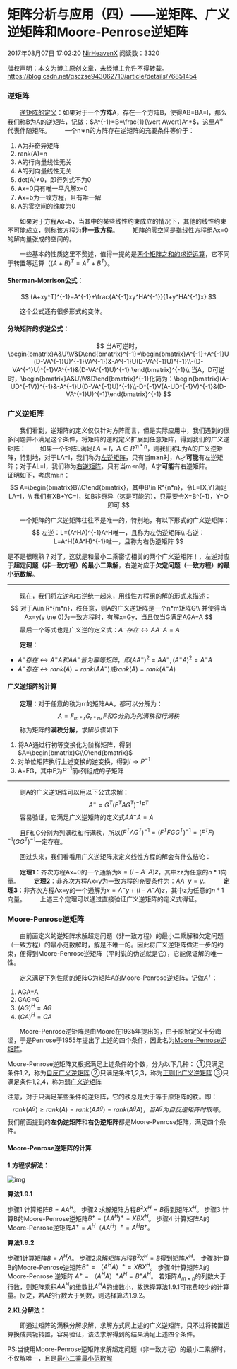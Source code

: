 # 矩阵分析与应用（四）——逆矩阵、广义逆矩阵和Moore-Penrose逆矩阵

2017年08月07日 17:02:20 [NirHeavenX](https://me.csdn.net/qsczse943062710) 阅读数：3320



 版权声明：本文为博主原创文章，未经博主允许不得转载。	https://blog.csdn.net/qsczse943062710/article/details/76851454

### **逆矩阵**

  [逆矩阵的定义](https://blog.csdn.net/qsczse943062710/article/details/76851454)：如果对于一个**方阵**A，存在一个方阵B，使得AB=BA=I，那么我们称B为A的逆矩阵，记做：$A^{-1}=B=\frac{1}{\vert A\vert}A^*$，这里$A^∗$代表伴随矩阵。 
  一个n∗n的方阵存在逆矩阵的充要条件等价于：

1. A为非奇异矩阵
2. rank(A)=n
3. A的行向量线性无关
4. A的列向量线性无关
5. det(A)≠0，即行列式不为0
6. Ax=0只有唯一平凡解x=0
7. Ax=b为一致方程，且有唯一解
8. A的零空间的维度为0

  如果对于方程Ax=b，当其中的某些线性约束成立的情况下，其他的线性约束不可能成立，则称该方程为**非一致方程**。 
  [矩阵的零空间](https://blog.csdn.net/qsczse943062710/article/details/76851454)是指线性方程组Ax=0的解向量张成的空间的。

  一些基本的性质这里不赘述，值得一提的是[两个矩阵之和的求逆运算](https://blog.csdn.net/qsczse943062710/article/details/76851454)，它不同于转置等运算（$(A+B)^T = A^T+B^T$）。

#### **Sherman-Morrison公式：**

$$
(A+xy^T)^{-1}=A^{-1}+\frac{A^{-1}xy^HA^{-1}}{1+y^HA^{-1}x}
$$

  这个公式还有很多形式的变体。



#### **分块矩阵的求逆公式：**

$$
当A可逆时，\begin{bmatrix}A&U\\V&D\end{bmatrix}^{-1}=\begin{bmatrix}A^{-1}+A^{-1}U(D-VA^{-1}U)^{-1}VA^{-1})&-A^{-1}U(D-VA^{-1}U)^{-1}\\-(D-VA^{-1}U)^{-1}VA^{-1}&(D-VA^{-1}U)^{-1}
\end{bmatrix}^{-1}\\
当A，D可逆时，\begin{bmatrix}A&U\\V&D\end{bmatrix}^{-1}化简为：\begin{bmatrix}(A-UD^{-1V})^{-1}&-A^{-1}U(D-VA^{-1}U)^{-1}\\-D^{-1}V(A-UD^{-1}V)^{-1}&(D-VA^{-1}U)^{-1}\end{bmatrix}^{-1}
$$



### **广义逆矩阵**

  我们看到，逆矩阵的定义仅仅针对方阵而言，但是实际应用中，我们遇到的很多问题并不满足这个条件，将矩阵的逆的定义扩展到任意矩阵，得到我们的广义逆矩阵： 
  如果一个矩阵L满足$LA=I，A\in R^{m*n}$，则我们称L为A的广义逆矩阵，特别地，对于LA=I，我们称为[左逆矩阵](https://blog.csdn.net/qsczse943062710/article/details/76851454)，只有当m≥n时，A才**可能**有左逆矩阵；对于AL=I，我们称为[右逆矩阵](https://blog.csdn.net/qsczse943062710/article/details/76851454)，只有当m≤n时，A才**可能**有右逆矩阵。 
  证明如下，考虑m≥n： 
$$
A=\begin{bmatrix}B\\C\end{bmatrix}，其中B\in R^{n*n}，令L=[X,Y]满足LA=I，\\
我们有XB+YC=I，如B非奇异（这是可能的），只需要令X=B^{-1}，Y=O即可
$$


  一个矩阵的广义逆矩阵往往不是唯一的，特别地，有以下形式的广义逆矩阵：
$$
左逆：L=(A^HA)^{-1}A^H唯一，且称为左伪逆矩阵\\
右逆：L=A^H(AA^H)^{-1}唯一，且称为右伪逆矩阵
$$


是不是很眼熟？对了，这就是和最小二乘密切相关的两个广义逆矩阵！，左逆对应于**超定问题（非一致方程）的最小二乘解**，右逆对应于**欠定问题（一致方程）的最小范数解**。



------

  现在，我们将左逆和右逆统一起来，用线性方程组的解的形式来描述： 
$$
对于A\in R^{m*n}，秩任意，则A的广义逆矩阵是一个n*m矩阵G\\
并使得当Ax=y(y \ne 0)为一致方程时，有解x=Gy，当且仅当G满足AGA=A
$$
  最后一个等式也是广义逆的定义式：$A^-存在\leftrightarrow AA^-A=A$



  **定理**：

- $A^-存在\leftrightarrow A^-A和AA^-皆为幂等矩阵，即(AA^-)^2=AA^-,(A^-A)^2=A^-A$
- $A^-存在\leftrightarrow rank(A)=rank(AA^-)或rank(A)=rank(A^-A)$

#### **广义逆矩阵的计算**

  **定理**：对于任意的秩为rr的矩阵AA，都可以分解为： 
$$
A=F_{m*r}G_{r*n},F和G分别为列满秩和行满秩
$$
  称为矩阵的**满秩分解**，求解步骤如下

1. 将AA通过行初等变换化为阶梯矩阵，得到$A=\begin{bmatrix}G\\O\end{bmatrix}$
2. 对单位矩阵执行上述变换的逆变换，得到$I\to P^{-1}$
3. A=FG，其中F为$P^{-1}$前r列组成的子矩阵

------

  则A的广义逆矩阵可以用以下公式求解： 
$$
A^-=G^T(F^TAG^T)^{-1}F^T
$$
  容易验证，它满足广义逆矩阵的定义式$AA^-A=A$ 

  且F和G分别为列满秩和行满秩，所以$(F^TAG^T)^{-1}=(F^TFGG^T)^{-1}=(F^TF)^{-1}(GG^T)^{-1}$一定存在。



  回过头来，我们看看用广义逆矩阵来定义线性方程的解会有什么结论：

  **定理1**：齐次方程Ax=0的一个通解为$x=(I-A^-A)z$，其中zz为任意的$n*1$向量。 
  **定理2**：非齐次方程Ax=y为一致方程的充要条件为：$AA^-y=y$。 
  **定理3**：非齐次方程Ax=y的一个通解为$x=A^-y+(I-A^-A)z$，其中z为任意的$n*1​$向量。 
  上述三个定理可以通过直接验证广义逆矩阵的定义式得证。

### **Moore-Penrose逆矩阵**

  由前面定义的逆矩阵求解超定问题（非一致方程）的最小二乘解和欠定问题（一致方程）的最小范数解时，解是不唯一的。因此将广义逆矩阵做进一步的约束，便得到Moore-Penrose逆矩阵（平时说的伪逆就是它），它能保证解的唯一性。

  定义满足下列性质的矩阵G为矩阵A的Moore-Penrose逆矩阵，记做$A^+$：

1. AGA=A
2. GAG=G
3. $(AG)^H=AG$
4. $(GA)^H=GA$

  Moore-Penrose逆矩阵是由Moore在1935年提出的，由于原始定义十分晦涩，于是Penrose于1955年提出了上述的四个条件，因此名为[Moore-Penrose逆矩阵](https://blog.csdn.net/qsczse943062710/article/details/76851454)。

Moore-Penrose逆矩阵又根据满足上述条件的个数，分为以下几种： 
①只满足条件1,2，称为[自反广义逆矩阵](https://blog.csdn.net/qsczse943062710/article/details/76851454) 
②只满足条件1,2,3，称为[正则化广义逆矩阵](https://blog.csdn.net/qsczse943062710/article/details/76851454) 
③只满足条件1,2,4，称为[弱广义逆矩阵](https://blog.csdn.net/qsczse943062710/article/details/76851454)

注意，对于只满足某些条件的逆矩阵，它的秩总是大于等于原矩阵的秩。即： 
$$
rank(A^g)\ge rank(A)=rank(AA^g)=rank(A^gA)，当A^g为自反逆矩阵时取等。
$$
我们前面提到的**左伪逆矩阵**和**右伪逆矩阵**都是Moore-Penrose矩阵，满足四个条件。



#### **Moore-Penrose逆矩阵的计算**

**1.方程求解法：**

![img](https://img-blog.csdn.net/20170807192059433?watermark/2/text/aHR0cDovL2Jsb2cuY3Nkbi5uZXQvcXNjenNlOTQzMDYyNzEw/font/5a6L5L2T/fontsize/400/fill/I0JBQkFCMA==/dissolve/70/gravity/SouthEast)

**算法1.9.1**

步骤1 计算矩阵$B=AA^H$。
步骤2 求解矩阵方程$B^2X^H=B$得到矩阵$X^H$。
步骤3 计算B的Moore-Penrose逆矩阵$B^+ =(AA^H)^+=XBX^H$。
步骤4 计算矩阵A的Moore-Penrose逆矩阵$A^+=A^H（AA^H）^+=A^HB^+$。

**算法1.9.2**

步骤1计算矩阵$B=A^HA$。
步骤2求解矩阵方程$B^2X^H=B$得到矩阵$X^H$。
步骤3计算B的Moore-Penrose逆矩阵$B^+=（A^HA）^+=XBX^H$。
步骤4计算矩阵A的Moore-Penrose 逆矩阵 $A^+=（A^HA）^+A^H=B^+A^H$。
若矩阵$A_{m \times n}$的列数大于行数，则矩阵乘积$AA^H$的维数比$A^HA$的维数小，故选择算法1.9.1可花费较少的计算量。反之，若A的行数大于列数，则选择算法1.9.2。





**2.KL分解法：**

  即通过矩阵的满秩分解求解，求解方式同上述的广义逆矩阵，只不过将转置运算换成共轭转置，容易验证，该法求解得到的结果满足上述四个条件。

PS:当使用Moore-Penrose逆矩阵求解超定问题（非一致方程）的最小二乘解时，不仅解唯一，且是[最小二乘最小范数解](https://blog.csdn.net/qsczse943062710/article/details/76851454)